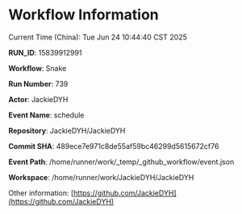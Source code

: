 # Workflow Information

Current Time (China): Tue Jun 24 10:44:40 CST 2025  

**RUN_ID**: 15839912991  

**Workflow**: Snake  

**Run Number**: 739  

**Actor**: JackieDYH  

**Event Name**: schedule  

**Repository**: JackieDYH/JackieDYH  

**Commit SHA**: 489ece7e971c8de55af59bc46299d5615672cf76  

**Event Path**: /home/runner/work/_temp/_github_workflow/event.json  

**Workspace**: /home/runner/work/JackieDYH/JackieDYH  

Other information: [https://github.com/JackieDYH](https://github.com/JackieDYH)
